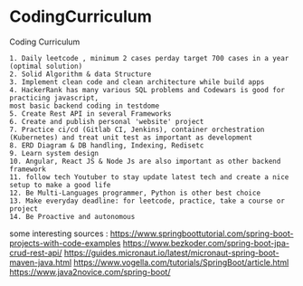 # CodingCurriculum
Coding Curriculum


	1. Daily leetcode , minimum 2 cases perday target 700 cases in a year (optimal solution)
	2. Solid Algorithm & data Structure
	3. Implement clean code and clean architecture while build apps
	4. HackerRank has many various SQL problems and Codewars is good for practicing javascript, 
 	most basic backend coding in testdome
 	5. Create Rest API in several Frameworks  
	6. Create and publish personal 'website' project
	7. Practice ci/cd (Gitlab CI, Jenkins), container orchestration (Kubernetes) and treat unit test as important as development
	8. ERD Diagram & DB handling, Indexing, Redisetc
	9. Learn system design
	10. Angular, React JS & Node Js are also important as other backend framework
  	11. follow tech Youtuber to stay update latest tech and create a nice setup to make a good life
   	12. Be Multi-Languages programmer, Python is other best choice
    13. Make everyday deadline: for leetcode, practice, take a course or project
    14. Be Proactive and autonomous

    

some interesting sources :
https://www.springboottutorial.com/spring-boot-projects-with-code-examples
https://www.bezkoder.com/spring-boot-jpa-crud-rest-api/
https://guides.micronaut.io/latest/micronaut-spring-boot-maven-java.html
https://www.vogella.com/tutorials/SpringBoot/article.html
https://www.java2novice.com/spring-boot/
 










